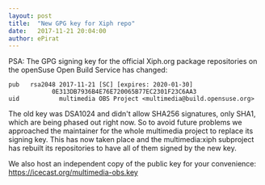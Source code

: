 ```yaml
---
layout: post
title:  "New GPG key for Xiph repo"
date:   2017-11-21 20:04:00
author: ePirat
---
```


PSA: The GPG signing key for the official Xiph.org package repositories on the openSuse Open Build Service has changed:

```
pub   rsa2048 2017-11-21 [SC] [expires: 2020-01-30]
            0E313DB7936B4E76E720065B77EC2301F23C6AA3
uid           multimedia OBS Project <multimedia@build.opensuse.org>
```

The old key was DSA1024 and didn't allow SHA256 signatures, only SHA1, which are being phased out right now. So to avoid future problems we approached the maintainer for the whole multimedia project to replace its signing key. This has now taken place and the multimedia:xiph subproject has rebuilt its repositories to have all of them signed by the new key.

We also host an independent copy of the public key for your convenience:
https://icecast.org/multimedia-obs.key
